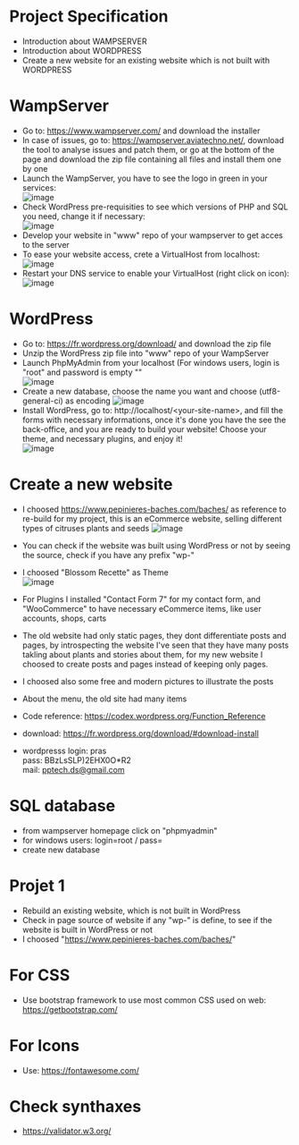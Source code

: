 # Project Specification
- Introduction about WAMPSERVER
- Introduction about WORDPRESS
- Create a new website for an existing website which is not built with WORDPRESS


# WampServer  
- Go to: https://www.wampserver.com/ and download the installer  
- In case of issues, go to: https://wampserver.aviatechno.net/, download the tool to analyse issues and patch them, or go at the bottom of the page and download the zip file containing all files and install them one by one
- Launch the WampServer, you have to see the logo in green in your services:    
![image](https://user-images.githubusercontent.com/61125395/120862671-a129e180-c589-11eb-9927-b517dd4fab6b.png)
- Check WordPress pre-requisities to see which versions of PHP and SQL you need, change it if necessary:  
![image](https://user-images.githubusercontent.com/61125395/120863034-31682680-c58a-11eb-9d31-b948da326fdf.png)  
- Develop your website in "www" repo of your wampserver to get acces to the server  
- To ease your website access, crete a VirtualHost from localhost:  
![image](https://user-images.githubusercontent.com/61125395/120864060-e5b67c80-c58b-11eb-83b5-14e101c1e243.png)  
- Restart your DNS service to enable your VirtualHost (right click on icon):  
![image](https://user-images.githubusercontent.com/61125395/120864238-30d08f80-c58c-11eb-9fad-b58832b274d3.png)  


# WordPress
* Go to: https://fr.wordpress.org/download/ and download the zip file
* Unzip the WordPress zip file into "www" repo of your WampServer  
* Launch PhpMyAdmin from your localhost (For windows users, login is "root" and password is empty ""  
![image](https://user-images.githubusercontent.com/61125395/120865285-07b0fe80-c58e-11eb-86e5-fedfec6ce10a.png)  
* Create a new database, choose the name you want and choose (utf8-general-ci) as encoding
![image](https://user-images.githubusercontent.com/61125395/120865664-c2d99780-c58e-11eb-8a8e-97246c1acd5a.png)  
* Install WordPress, go to: http://localhost/<your-site-name\>, and fill the forms with necessary informations, once it's done you have the see the back-office, and you are ready to build your website! Choose your theme, and necessary plugins, and enjoy it!  
![image](https://user-images.githubusercontent.com/61125395/120866019-6f1b7e00-c58f-11eb-856a-7c1bd6f99ac8.png)


# Create a new website 
* I choosed https://www.pepinieres-baches.com/baches/ as reference to re-build for my project, this is an eCommerce website, selling different types of citruses plants and seeds 
![image](https://user-images.githubusercontent.com/61125395/120866588-90309e80-c590-11eb-8d7f-c10df16242e2.png)
* You can check if the website was built using WordPress or not by seeing the source, check if you have any prefix "wp-"
* I choosed "Blossom Recette" as Theme  
![image](https://user-images.githubusercontent.com/61125395/120867266-dd614000-c591-11eb-832e-7a83f84ce029.png)  
* For Plugins I installed "Contact Form 7" for my contact form, and "WooCommerce" to have necessary eCommerce items, like user accounts, shops, carts  
* The old website had only static pages, they dont differentiate posts and pages, by introspecting  the website I've seen that they have many posts takling about plants and stories about them, for my new website I choosed to create posts and pages instead of keeping only pages.  
* I choosed also some free and modern pictures to illustrate the posts  
* About the menu, the old site had many items




* Code reference: https://codex.wordpress.org/Function_Reference
* download: https://fr.wordpress.org/download/#download-install
* wordpresss
    login: 	pras <br>
    pass: 	BBzLsSLP)2EHX0O*R2 <br>
    mail: 	pptech.ds@gmail.com <br>

# SQL database
* from wampserver homepage click on "phpmyadmin"
* for windows users: login=root / pass=<empty>
* create new database
    
# Projet 1
* Rebuild an existing website, which is not built in WordPress
* Check in page source of website if any "wp-" is define, to see if the website is built in WordPress or not
* I choosed "https://www.pepinieres-baches.com/baches/"
    
# For CSS
* Use bootstrap framework to use most common CSS used on web: https://getbootstrap.com/   

# For Icons
* Use: https://fontawesome.com/
    
# Check synthaxes
* https://validator.w3.org/
 
